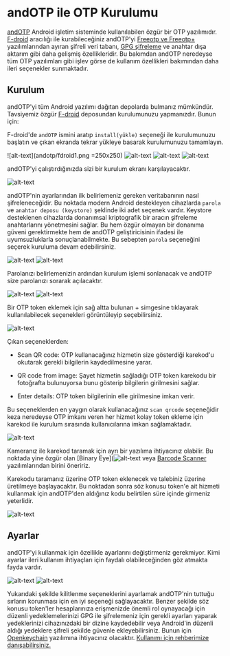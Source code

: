 # andOTP ile OTP Kurulumu

[andOTP](https://github.com/andOTP/andOTP) Android işletim sisteminde kullanılabilen özgür bir OTP yazılımıdır. [F-droid](https://f-droid.org/en/packages/org.shadowice.flocke.andotp/) aracılığı ile kurabileceğiniz andOTP'yi [Freeotp ve Freeotp+](https://search.f-droid.org/?q=freeotp&lang=en) yazılımlarından ayıran şifreli veri tabanı, [GPG şifreleme](yazisma_guvenligi/gpg/gpg.md) ve anahtar dışa aktarım gibi daha gelişmiş özellikleridir. Bu bakımdan andOTP neredeyse tüm OTP yazılımları gibi işlev görse de kullanım özellikleri bakımından daha ileri seçenekler sunmaktadır.

## Kurulum

andOTP'yi tüm Android yazılımı dağıtan depolarda bulmanız mümkündür. Tavsiyemiz özgür [F-droid](cihaz_guvenligi/yazilim_guvenligi.md) deposundan kurulumunuzu yapmanızdır. Bunun için:

F-droid'de `andOTP` ismini aratıp `install(yükle)` seçeneği ile kurulumunuzu başlatın ve çıkan ekranda tekrar yükleye basarak kurulumunuzu tamamlayın.

![alt-text](andotp/fdroid1.png =250x250)
![alt-text](andotp/fdroid2.png)
![alt-text](andotp/fdroid3.png)
![alt-text](andotp/fdroid4.png)

andOTP'yi çalıştırdığınızda sizi bir kurulum ekranı karşılayacaktır.

![alt-text](andotp/kurulum1.png)

andOTP'nin ayarlarından ilk belirlemeniz gereken veritabanının nasıl şifreleneceğidir. Bu noktada modern Android destekleyen cihazlarda `parola` ve `anahtar deposu (keystore)` şeklinde iki adet seçenek vardır. Keystore desteklenen cihazlarda donanımsal kriptografik bir aracın şifreleme anahtarlarını yönetmesini sağlar. Bu hem özgür olmayan bir donanıma güveni gerektirmekte hem de andOTP geliştiricisinin ifadesi ile uyumsuzluklarla sonuçlanabilmekte. Bu sebepten `parola` seçeneğini seçerek kuruluma devam edebilirsiniz.

![alt-text](andotp/kurulum2.png)
![alt-text](andotp/fdroid3.png)

Parolanızı belirlemenizin ardından kurulum işlemi sonlanacak ve andOTP size parolanızı sorarak açılacaktır.

![alt-text](andotp/acilis.png)
![alt-text](andotp/anaekran.png)

Bir OTP token eklemek için sağ altta bulunan + simgesine tıklayarak kullanılabilecek seçenekleri görüntüleyip seçebilirsiniz.

![alt-text](andotp/ekleme.png)

Çıkan seçeneklerden:

* Scan QR code: OTP kullanacağınız hizmetin size gösterdiği karekod'u okutarak gerekli bilgilerin kaydedilmesine yarar.

* QR code from image: Şayet hizmetin sağladığı OTP token karekodu bir fotoğrafta bulunuyorsa bunu gösterip bilgilerin girilmesini sağlar.

* Enter details: OTP token bilgilerinin elle girilmesine imkan verir.

Bu seçeneklerden en yaygın olarak kullanacağınız `scan qrcode` seçeneğidir keza neredeyse OTP imkanı veren her hizmet kolay token ekleme için karekod ile kurulum sırasında kullanıcılarına imkan sağlamaktadır.

![alt-text](andotp/otptoken.png)

Kameranız ile karekod taramak için ayrı bir yazılıma ihtiyacınız olabilir. Bu noktada yine özgür olan [Binary Eye](![alt-text](andotp/ekleme.png) veya [Barcode Scanner](https://f-droid.org/en/packages/com.google.zxing.client.android) yazılımlarından birini öneririz.

Karekodu taramanız üzerine OTP token eklenecek ve talebiniz üzerine üretilmeye başlayacaktır. Bu noktadan sonra söz konusu token'e ait hizmeti kullanmak için andOTP'den aldığınız kodu belirtilen süre içinde girmeniz yeterlidir.

![alt-text](andotp/otptoken1.png)

## Ayarlar

andOTP'yi kullanmak için özellikle ayarlarını değiştirmeniz gerekmiyor. Kimi ayarlar ileri kullanım ihtiyaçları için faydalı olabileceğinden göz atmakta fayda vardır.

![alt-text](andotp/ayarlar1.png)
![alt-text](andotp/ayarlar2.png)

Yukarıdaki şekilde kilitlenme seçeneklerini ayarlamak andOTP'nin tuttuğu sırların korunması için en iyi seçeneği sağlayacaktır. Benzer şekilde söz konusu token'ler hesaplarınıza erişmenizde önemli rol oynayacağı için düzenli yedeklemelerinizi GPG ile şifrelemeniz için gerekli ayarları yaparak yedeklerinizi cihazınızdaki bir dizine kaydedebilir veya Android'in düzenli aldığı yedeklere şifreli şekilde güvenle ekleyebilirsiniz. Bunun için [Openkeychain](https://f-droid.org/en/packages/org.sufficientlysecure.keychain) yazılımına ihtiyacınız olacaktır. [Kullanımı için rehberimize danışabilirsiniz.](yazisma_guvenligi/gpg/gpg-anahtar-uretimi.md)
